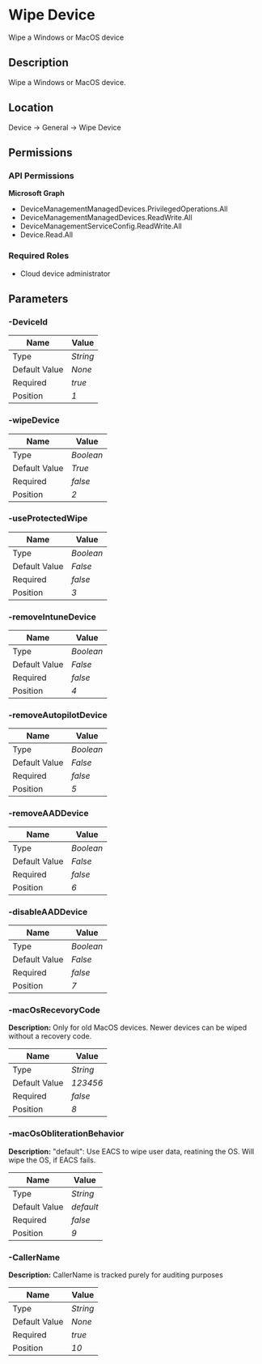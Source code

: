 # Wipe Device

Wipe a Windows or MacOS device

## Description

Wipe a Windows or MacOS device.

## Location

Device &rarr; General &rarr; Wipe Device

## Permissions

### API Permissions

**Microsoft Graph**
- DeviceManagementManagedDevices.PrivilegedOperations.All
- DeviceManagementManagedDevices.ReadWrite.All
- DeviceManagementServiceConfig.ReadWrite.All
- Device.Read.All

### Required Roles

- Cloud device administrator

## Parameters

### -DeviceId

| Name | Value |
|---|---|
| Type | _String_ |
| Default Value | _None_ |
| Required | _true_ |
| Position | _1_ |

### -wipeDevice

| Name | Value |
|---|---|
| Type | _Boolean_ |
| Default Value | _True_ |
| Required | _false_ |
| Position | _2_ |

### -useProtectedWipe

| Name | Value |
|---|---|
| Type | _Boolean_ |
| Default Value | _False_ |
| Required | _false_ |
| Position | _3_ |

### -removeIntuneDevice

| Name | Value |
|---|---|
| Type | _Boolean_ |
| Default Value | _False_ |
| Required | _false_ |
| Position | _4_ |

### -removeAutopilotDevice

| Name | Value |
|---|---|
| Type | _Boolean_ |
| Default Value | _False_ |
| Required | _false_ |
| Position | _5_ |

### -removeAADDevice

| Name | Value |
|---|---|
| Type | _Boolean_ |
| Default Value | _False_ |
| Required | _false_ |
| Position | _6_ |

### -disableAADDevice

| Name | Value |
|---|---|
| Type | _Boolean_ |
| Default Value | _False_ |
| Required | _false_ |
| Position | _7_ |

### -macOsRecevoryCode

**Description:** Only for old MacOS devices. Newer devices can be wiped without a recovery code. 

| Name | Value |
|---|---|
| Type | _String_ |
| Default Value | _123456_ |
| Required | _false_ |
| Position | _8_ |

### -macOsObliterationBehavior

**Description:** "default": Use EACS to wipe user data, reatining the OS. Will wipe the OS, if EACS fails. 

| Name | Value |
|---|---|
| Type | _String_ |
| Default Value | _default_ |
| Required | _false_ |
| Position | _9_ |

### -CallerName

**Description:** CallerName is tracked purely for auditing purposes 

| Name | Value |
|---|---|
| Type | _String_ |
| Default Value | _None_ |
| Required | _true_ |
| Position | _10_ |



